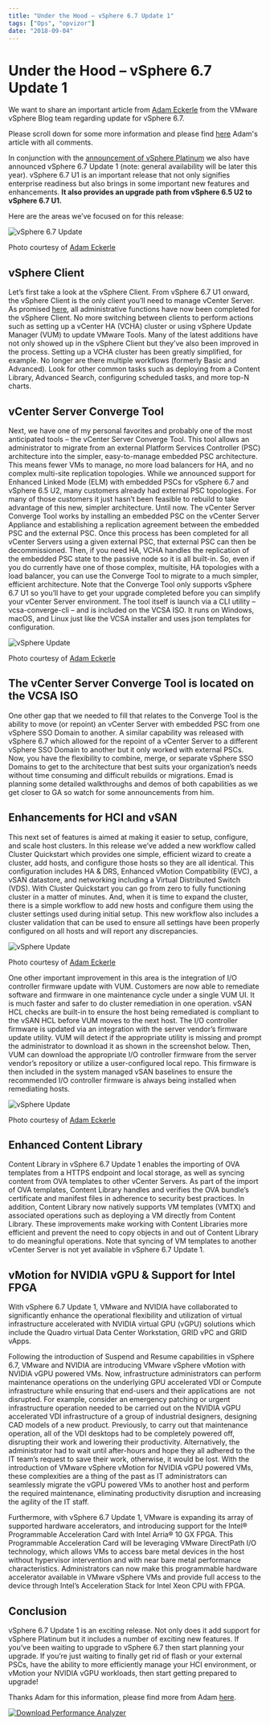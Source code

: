 ```yaml
---
title: "Under the Hood – vSphere 6.7 Update 1"
tags: ["Ops", "opvizor"]
date: "2018-09-04"
---
```


# Under the Hood – vSphere 6.7 Update 1

We want to share an important article from [Adam Eckerle](https://blogs.vmware.com/vsphere/author/adam_eckerle) from the VMware vSphere Blog team regarding update for vSphere 6.7.

Please scroll down for some more information and please find [here](https://blogs.vmware.com/vsphere/2018/08/under-the-hood-vsphere-6-7-update-1.html) Adam's article with all comments.

In conjunction with the [announcement of vSphere Platinum](http://blogs.vmware.com/vsphere/2018/08/introducing-vsphere-platinum-and-vsphere-6-7-update-1.html) we also have announced vSphere 6.7 Update 1 (note: general availability will be later this year). vSphere 6.7 U1 is an important release that not only signifies enterprise readiness but also brings in some important new features and enhancements. **It also provides an upgrade path from vSphere 6.5 U2 to vSphere 6.7 U1.**

Here are the areas we’ve focused on for this release:

![vSphere 6.7 Update](/images/blog/1-8.png)

Photo courtesy of [Adam Eckerle](https://blogs.vmware.com/vsphere/2018/08/under-the-hood-vsphere-6-7-update-1.html)

## vSphere Client

Let’s first take a look at the vSphere Client. From vSphere 6.7 U1 onward, the vSphere Client is the only client you’ll need to manage vCenter Server. As promised [here](https://blogs.vmware.com/vsphere/2018/05/fully-featured-html5-based-vsphere-client-coming-fall-2018.html), all administrative functions have now been completed for the vSphere Client. No more switching between clients to perform actions such as setting up a vCenter HA (VCHA) cluster or using vSphere Update Manager (VUM) to update VMware Tools. Many of the latest additions have not only showed up in the vSphere Client but they’ve also been improved in the process. Setting up a VCHA cluster has been greatly simplified, for example. No longer are there multiple workflows (formerly Basic and Advanced). Look for other common tasks such as deploying from a Content Library, Advanced Search, configuring scheduled tasks, and more top-N charts.

## vCenter Server Converge Tool

Next, we have one of my personal favorites and probably one of the most anticipated tools – the vCenter Server Converge Tool. This tool allows an administrator to migrate from an external Platform Services Controller (PSC) architecture into the simpler, easy-to-manage embedded PSC architecture. This means fewer VMs to manage, no more load balancers for HA, and no complex multi-site replication topologies. While we announced support for Enhanced Linked Mode (ELM) with embedded PSCs for vSphere 6.7 and vSphere 6.5 U2, many customers already had external PSC topologies. For many of those customers it just hasn’t been feasible to rebuild to take advantage of this new, simpler architecture. Until now. The vCenter Server Converge Tool works by installing an embedded PSC on the vCenter Server Appliance and establishing a replication agreement between the embedded PSC and the external PSC. Once this process has been completed for all vCenter Servers using a given external PSC, that external PSC can then be decommissioned. Then, if you need HA, VCHA handles the replication of the embedded PSC state to the passive node so it is all built-in. So, even if you do currently have one of those complex, multisite, HA topologies with a load balancer, you can use the Converge Tool to migrate to a much simpler, efficient architecture. Note that the Converge Tool only supports vSphere 6.7 U1 so you’ll have to get your upgrade completed before you can simplify your vCenter Server environment. The tool itself is launch via a CLI utility – vcsa-converge-cli – and is included on the VCSA ISO. It runs on Windows, macOS, and Linux just like the VCSA installer and uses json templates for configuration.

![vSphere Update](/images/blog/2-8.png)

Photo courtesy of [Adam Eckerle](https://blogs.vmware.com/vsphere/2018/08/under-the-hood-vsphere-6-7-update-1.html)

## The vCenter Server Converge Tool is located on the VCSA ISO

One other gap that we needed to fill that relates to the Converge Tool is the ability to move (or repoint) an vCenter Server with embedded PSC from one vSphere SSO Domain to another. A similar capability was released with vSphere 6.7 which allowed for the repoint of a vCenter Server to a different vSphere SSO Domain to another but it only worked with external PSCs. Now, you have the flexibility to combine, merge, or separate vSphere SSO Domains to get to the architecture that best suits your organization’s needs without time consuming and difficult rebuilds or migrations. Emad is planning some detailed walkthroughs and demos of both capabilities as we get closer to GA so watch for some announcements from him.

## Enhancements for HCI and vSAN

This next set of features is aimed at making it easier to setup, configure, and scale host clusters. In this release we’ve added a new workflow called Cluster Quickstart which provides one simple, efficient wizard to create a cluster, add hosts, and configure those hosts so they are all identical. This configuration includes HA & DRS, Enhanced vMotion Compatibility (EVC), a vSAN datastore, and networking including a Virtual Distributed Switch (VDS). With Cluster Quickstart you can go from zero to fully functioning cluster in a matter of minutes. And, when it is time to expand the cluster, there is a simple workflow to add new hosts and configure them using the cluster settings used during initial setup. This new workflow also includes a cluster validation that can be used to ensure all settings have been properly configured on all hosts and will report any discrepancies.

![vSphere Update](/images/blog/3.gif)

Photo courtesy of [Adam Eckerle](https://blogs.vmware.com/vsphere/2018/08/under-the-hood-vsphere-6-7-update-1.html)

One other important improvement in this area is the integration of I/O controller firmware update with VUM. Customers are now able to remediate software and firmware in one maintenance cycle under a single VUM UI. It is much faster and safer to do cluster remediation in one operation. vSAN HCL checks are built-in to ensure the host being remediated is compliant to the vSAN HCL before VUM moves to the next host. The I/O controller firmware is updated via an integration with the server vendor’s firmware update utility. VUM will detect if the appropriate utility is missing and prompt the administrator to download it as shown in the screenshot below. Then, VUM can download the appropriate I/O controller firmware from the server vendor’s repository or utilize a user-configured local repo. This firmware is then included in the system managed vSAN baselines to ensure the recommended I/O controller firmware is always being installed when remediating hosts.

![vSphere Update](/images/blog/4-5.png)

Photo courtesy of [Adam Eckerle](https://blogs.vmware.com/vsphere/2018/08/under-the-hood-vsphere-6-7-update-1.html)

## Enhanced Content Library

Content Library in vSphere 6.7 Update 1 enables the importing of OVA templates from a HTTPS endpoint and local storage, as well as syncing content from OVA templates to other vCenter Servers. As part of the import of OVA templates, Content Library handles and verifies the OVA bundle’s certificate and manifest files in adherence to security best practices. In addition, Content Library now natively supports VM templates (VMTX) and associated operations such as deploying a VM directly from Content Library. These improvements make working with Content Libraries more efficient and prevent the need to copy objects in and out of Content Library to do meaningful operations. Note that syncing of VM templates to another vCenter Server is not yet available in vSphere 6.7 Update 1.

## vMotion for NVIDIA vGPU & Support for Intel FPGA

With vSphere 6.7 Update 1, VMware and NVIDIA have collaborated to significantly enhance the operational flexibility and utilization of virtual infrastructure accelerated with NVIDIA virtual GPU (vGPU) solutions which include the Quadro virtual Data Center Workstation, GRID vPC and GRID vApps.

Following the introduction of Suspend and Resume capabilities in vSphere 6.7, VMware and NVIDIA are introducing VMware vSphere vMotion with NVIDIA vGPU powered VMs. Now, infrastructure administrators can perform maintenance operations on the underlying GPU accelerated VDI or Compute infrastructure while ensuring that end-users and their applications are  not disrupted. For example, consider an emergency patching or urgent infrastructure operation needed to be carried out on the NVIDIA vGPU accelerated VDI infrastructure of a group of industrial designers, designing CAD models of a new product. Previously, to carry out that maintenance operation, all of the VDI desktops had to be completely powered off, disrupting their work and lowering their productivity. Alternatively, the administrator had to wait until after-hours and hope they all adhered to the IT team’s request to save their work, otherwise, it would be lost. With the introduction of VMware vSphere vMotion for NVIDIA vGPU powered VMs, these complexities are a thing of the past as IT administrators can seamlessly migrate the vGPU powered VMs to another host and perform the required maintenance, eliminating productivity disruption and increasing the agility of the IT staff.

Furthermore, with vSphere 6.7 Update 1, VMware is expanding its array of supported hardware accelerators, and introducing support for the Intel® Programmable Acceleration Card with Intel Arria® 10 GX FPGA. This Programmable Acceleration Card will be leveraging VMware DirectPath I/O technology, which allows VMs to access bare metal devices in the host without hypervisor intervention and with near bare metal performance characteristics. Administrators can now make this programmable hardware accelerator available in VMware vSphere VMs and provide full access to the device through Intel’s Acceleration Stack for Intel Xeon CPU with FPGA.

## Conclusion

vSphere 6.7 Update 1 is an exciting release. Not only does it add support for vSphere Platinum but it includes a number of exciting new features. If you’ve been waiting to upgrade to vSphere 6.7 then start planning your upgrade. If you’re just waiting to finally get rid of flash or your external PSCs, have the ability to more efficiently manage your HCI environment, or vMotion your NVIDIA vGPU workloads, then start getting prepared to upgrade!

Thanks Adam for this information, please find more from Adam [here](https://blogs.vmware.com/vsphere/author/adam_eckerle).

[![Download Performance Analyzer](/images/blog/button_download-performance-analyzer-6-360x41-9.png)](https://www.opvizor.com/)
